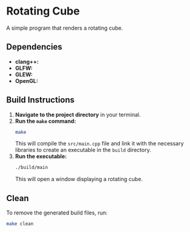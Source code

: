 # Rotating Cube

A simple program that renders a rotating cube.

## Dependencies

* **clang++:** 
* **GLFW:** 
* **GLEW:** 
* **OpenGL:**

## Build Instructions

1.  **Navigate to the project directory** in your terminal.
2.  **Run the `make` command:**
    ```bash
    make
    ```
    This will compile the `src/main.cpp` file and link it with the necessary libraries to create an executable in the `build` directory.
3.  **Run the executable:**
    ```bash
    ./build/main
    ```
    This will open a window displaying a rotating cube.

## Clean

To remove the generated build files, run:

```bash
make clean
```
